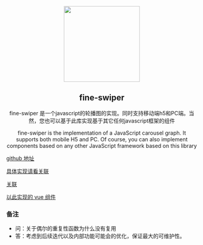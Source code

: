 <p align="center"><img width="200" src="http://jiangbei.online/images/logo200.png"/></p>

<h2 align="center">fine-swiper</h2>
<p  align="center">fine-swiper 是一个javascript的轮播图的实现。同时支持移动端h5和PC端。当然，您也可以基于此库实现基于其它任何javascript框架的组件</p>
<p  align="center">fine-swiper is the implementation of a JavaScript carousel graph. It supports both mobile H5 and PC. Of course, you can also implement components based on any other JavaScript framework based on this library</p>

[github 地址](https://github.com/atJiangBei/fine-swiper)

[具体实现请看关联](https://atjiangbei.github.io/2019/04/04/%E6%89%8B%E5%8A%A8%E5%AE%9E%E7%8E%B0%E4%B8%80%E4%B8%AA%E6%BB%91%E5%8A%A8%E8%BD%AE%E6%92%AD%E5%9B%BE.html)

[关联](https://atjiangbei.github.io/)

[以此实现的 vue 组件](https://github.com/atJiangBei/solar-vue)

### 备注

- 问：关于偶尔的重复性函数为什么没有复用
- 答：考虑到后续迭代以及内部功能可能会的优化，保证最大的可维护性。
